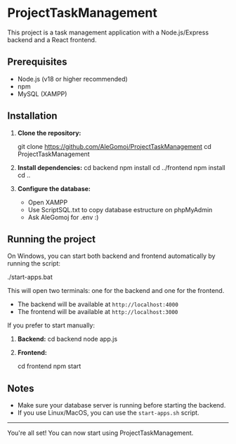 # ProjectTaskManagement

This project is a task management application with a Node.js/Express backend and a React frontend.

## Prerequisites
- Node.js (v18 or higher recommended)
- npm
- MySQL (XAMPP)

## Installation

1. **Clone the repository:**

   git clone https://github.com/AleGomoj/ProjectTaskManagement
   cd ProjectTaskManagement

2. **Install dependencies:**
   cd backend
   npm install
   cd ../frontend
   npm install
   cd ..

3. **Configure the database:**
   - Open XAMPP
   - Use ScriptSQL.txt to copy database estructure on phpMyAdmin
   - Ask AleGomoj for .env :)


## Running the project

On Windows, you can start both backend and frontend automatically by running the script:

./start-apps.bat

This will open two terminals: one for the backend and one for the frontend.

- The backend will be available at `http://localhost:4000`
- The frontend will be available at `http://localhost:3000`

If you prefer to start manually:

1. **Backend:**
   cd backend
   node app.js

2. **Frontend:**

   cd frontend
   npm start

## Notes
- Make sure your database server is running before starting the backend.
- If you use Linux/MacOS, you can use the `start-apps.sh` script.

---

You're all set! You can now start using ProjectTaskManagement.